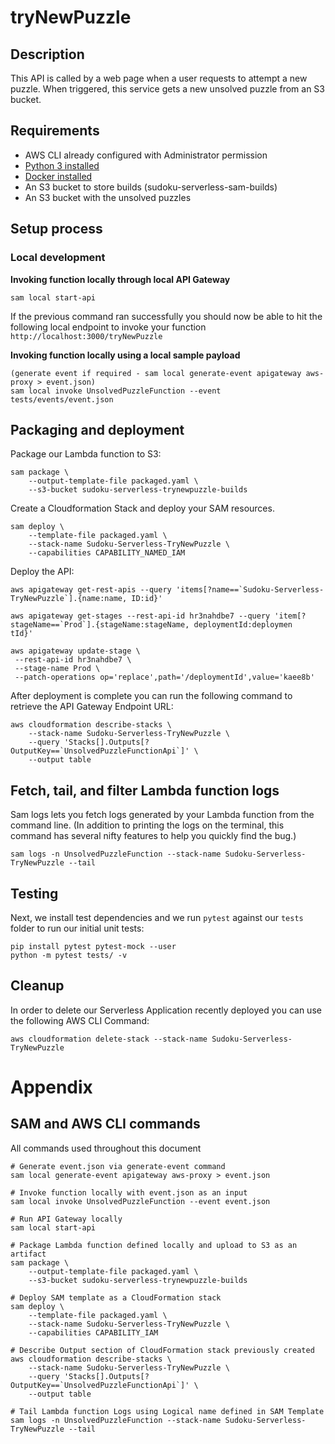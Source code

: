 # tryNewPuzzle

## Description
This API is called by a web page when a user requests to attempt a new puzzle.  When triggered, this service gets a new unsolved puzzle from an S3 bucket.

## Requirements

* AWS CLI already configured with Administrator permission
* [Python 3 installed](https://www.python.org/downloads/)
* [Docker installed](https://www.docker.com/community-edition)
* An S3 bucket to store builds (sudoku-serverless-sam-builds)
* An S3 bucket with the unsolved puzzles

## Setup process

### Local development

**Invoking function locally through local API Gateway**
```
sam local start-api
```
If the previous command ran successfully you should now be able to hit the following local endpoint to invoke your function `http://localhost:3000/tryNewPuzzle`

**Invoking function locally using a local sample payload**
```
(generate event if required - sam local generate-event apigateway aws-proxy > event.json)
sam local invoke UnsolvedPuzzleFunction --event tests/events/event.json
```

## Packaging and deployment
Package our Lambda function to S3:

```
sam package \
    --output-template-file packaged.yaml \
    --s3-bucket sudoku-serverless-trynewpuzzle-builds
```

Create a Cloudformation Stack and deploy your SAM resources.

```
sam deploy \
    --template-file packaged.yaml \
    --stack-name Sudoku-Serverless-TryNewPuzzle \
    --capabilities CAPABILITY_NAMED_IAM
```

Deploy the API:
```
aws apigateway get-rest-apis --query 'items[?name==`Sudoku-Serverless-TryNewPuzzle`].{name:name, ID:id}'

aws apigateway get-stages --rest-api-id hr3nahdbe7 --query 'item[?stageName==`Prod`].{stageName:stageName, deploymentId:deploymen
tId}'

aws apigateway update-stage \
 --rest-api-id hr3nahdbe7 \
 --stage-name Prod \
 --patch-operations op='replace',path='/deploymentId',value='kaee8b'
```

After deployment is complete you can run the following command to retrieve the API Gateway Endpoint URL:
```
aws cloudformation describe-stacks \
    --stack-name Sudoku-Serverless-TryNewPuzzle \
    --query 'Stacks[].Outputs[?OutputKey==`UnsolvedPuzzleFunctionApi`]' \
    --output table
```

## Fetch, tail, and filter Lambda function logs
Sam logs lets you fetch logs generated by your Lambda function from the command line. (In addition to printing the logs on the terminal, this command has several nifty features to help you quickly find the bug.)
```
sam logs -n UnsolvedPuzzleFunction --stack-name Sudoku-Serverless-TryNewPuzzle --tail
```

## Testing
Next, we install test dependencies and we run `pytest` against our `tests` folder to run our initial unit tests:

```
pip install pytest pytest-mock --user
python -m pytest tests/ -v
```

## Cleanup

In order to delete our Serverless Application recently deployed you can use the following AWS CLI Command:

```
aws cloudformation delete-stack --stack-name Sudoku-Serverless-TryNewPuzzle
```

# Appendix
## SAM and AWS CLI commands

All commands used throughout this document

```
# Generate event.json via generate-event command
sam local generate-event apigateway aws-proxy > event.json

# Invoke function locally with event.json as an input
sam local invoke UnsolvedPuzzleFunction --event event.json

# Run API Gateway locally
sam local start-api

# Package Lambda function defined locally and upload to S3 as an artifact
sam package \
    --output-template-file packaged.yaml \
    --s3-bucket sudoku-serverless-trynewpuzzle-builds

# Deploy SAM template as a CloudFormation stack
sam deploy \
    --template-file packaged.yaml \
    --stack-name Sudoku-Serverless-TryNewPuzzle \
    --capabilities CAPABILITY_IAM

# Describe Output section of CloudFormation stack previously created
aws cloudformation describe-stacks \
    --stack-name Sudoku-Serverless-TryNewPuzzle \
    --query 'Stacks[].Outputs[?OutputKey==`UnsolvedPuzzleFunctionApi`]' \
    --output table

# Tail Lambda function Logs using Logical name defined in SAM Template
sam logs -n UnsolvedPuzzleFunction --stack-name Sudoku-Serverless-TryNewPuzzle --tail
```
